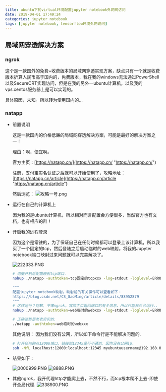 ```yaml
---
title: ubuntu下的virtual环境配置jupyter notebook外网网访问
date: 2019-04-01 17:49:24
categories: jupyter notebook
tags: [jupyter notebook, tensorflow环境外网访问]
---
```


## 局域网穿透解决方案

### ngrok

这个是一款国外的免费+收费版本的局域网穿透实现方案，缺点只有一个就是收费版本折算人民币高于国内的，免费版本，我在我的windows无法通过PowerShell以及SecureCRT实现访问，但是在我的另外一ubuntu计算机，以及我的vps:centos服务器上是可以实现的。

具体原因，未知。所以转为使用国内的...

### natapp

- 前置说明
	
	这是一款国内的价格低廉的局域网穿透解决方案，可能是最好的解决方案之一！
	
	理由：啊，便宜啊。
	
	官方主页：[https://natapp.cn/](https://natapp.cn/ "https://natapp.cn/")
	
	注册，支付宝实名认证之后就可以开始使用了，攻略地址：[https://natapp.cn/article](https://natapp.cn/article "https://natapp.cn/article")
	
	然后浏览：
	![攻略一号.png](https://i.loli.net/2019/04/09/5cac1bf3084d8.png)	

- 运行在自己的计算机上
	
	因为我的是ubuntu计算机，所以相对而言配置会方便很多，当然官方也有文档，也有相应的群！
	
- 开启我的远程登录

	因为这个是常驻的，为了保证自己在任何时候都可以登录上该计算机，所以我买了一个固定的tcp，然后登陆之后启动临时的web映射，将我的Jupyter notebook端口映射过来问题就可以完美解决了。
	
	![222333.PNG](https://i.loli.net/2019/04/09/5cac1bf456de5.png)
	
	```bash
	# 电脑开机后配置映射tcp端口.
	nohup ./natapp -authtoken=tcp固定的tcpxxx -log=stdout -loglevel=ERROR &
	
	"""
	配置jupyter notebook映射，映射前的有关操作可以查看如下：
	https://blog.csdn.net/CS_GaoMing/article/details/88952879
	"""
	# 这样运行？抱歉，不像ngrok，官网主页返回端口的有关信息，所以只能非后台运行..
	nohup ./natapp -authtoken=web临时的webxxx -log=stdout -loglevel=ERROR &
	
	# 正确姿势是老老实实的.
	./natapp -authtoken=web临时的webxxx
	```
	其他说明：
	因为我们没有公网，所以如下命令行是不能解决问题的.

	```bash
	# 打开任何的点12000端口，链接到12345是行不通的，因为没有公网ip.
	ssh -NfL localhost:12000:localhost:12345 myubuntuusername@192.168.0.113
	```

- 结果如下：
	
	![0000999.PNG](https://i.loli.net/2019/04/09/5cac1bf369980.png)
	![8888.PNG](https://i.loli.net/2019/04/09/5cac1bf3a1699.png)
- 其他ngrok，我开代理http才能爬上去，不然不行，而tcp根本爬不上去-即使开全局代理.
	![338900.PNG](https://i.loli.net/2019/04/09/5cac21278eacd.png)